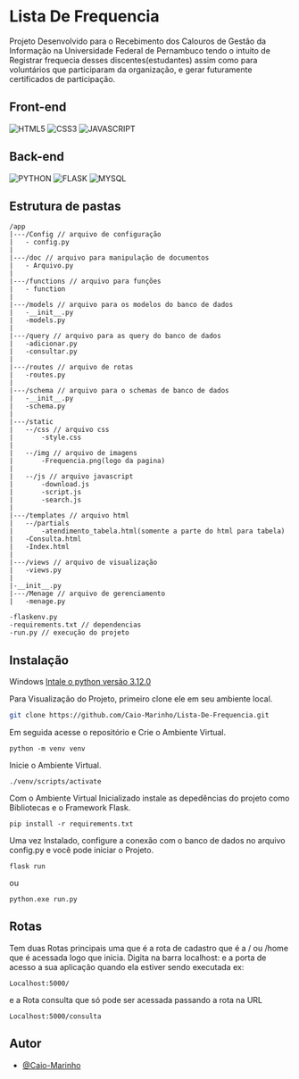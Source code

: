 # Lista De Frequencia

Projeto Desenvolvido para o
Recebimento dos Calouros de Gestão da Informação na Universidade Federal de Pernambuco
tendo o intuito de Registrar frequecia desses discentes(estudantes) assim como para voluntários que participaram
da organização, e gerar futuramente certificados de participação.

## Front-end
![HTML5](https://img.shields.io/badge/-HTML-black?logo=HTML5&style=social)
![CSS3](https://img.shields.io/badge/-CSS-black?logo=css3&style=social)
![JAVASCRIPT](https://img.shields.io/badge/-JS-black?logo=javascript&style=social)

## Back-end
![PYTHON](https://img.shields.io/badge/-PYTHON-black?logo=python&style=social)
![FLASK](https://img.shields.io/badge/-FLASK-black?logo=flask&style=social)
![MYSQL](https://img.shields.io/badge/-MYSQL-black?logo=mysql&style=social)

## Estrutura de pastas
```
/app
|---/Config // arquivo de configuração
|   - config.py 
|
|---/doc // arquivo para manipulação de documentos
|   - Arquivo.py 
|
|---/functions // arquivo para funções
|   - function 
|
|---/models // arquivo para os modelos do banco de dados
|   -__init__.py
|   -models.py 
|
|---/query // arquivo para as query do banco de dados
|   -adicionar.py 
|   -consultar.py 
|
|---/routes // arquivo de rotas
|   -routes.py 
|
|---/schema // arquivo para o schemas de banco de dados
|   -__init__.py
|   -schema.py 
|
|---/static
|   --/css // arquivo css
|       -style.css 
|
|   --/img // arquivo de imagens
|       -Frequencia.png(logo da pagina)  
|
|   --/js // arquivo javascript
|       -download.js
|       -script.js
|       -search.js
|
|---/templates // arquivo html
|   --/partials
|       -atendimento_tabela.html(somente a parte do html para tabela)
|   -Consulta.html
|   -Index.html
|
|---/views // arquivo de visualização
|   -views.py
|
|-__init__.py
|---/Menage // arquivo de gerenciamento
|   -menage.py

-flaskenv.py
-requirements.txt // dependencias
-run.py // execução do projeto

```

## Instalação

Windows
[Intale o python versão 3.12.0](https://www.python.org/downloads/release/python-3120/)
    
Para Visualização do Projeto, primeiro clone ele em seu ambiente local.

```bash
git clone https://github.com/Caio-Marinho/Lista-De-Frequencia.git
```

Em seguida acesse o repositório e Crie o Ambiente Virtual.

```
python -m venv venv
```
Inicie o Ambiente Virtual.
```
./venv/scripts/activate
```
Com o Ambiente Virtual Inicializado instale as depedências do projeto como Bibliotecas e o Framework Flask.
```
pip install -r requirements.txt
```
Uma vez Instalado, configure a conexão com o banco de dados no arquivo config.py e você pode iniciar o Projeto.
    
```
flask run 
```
ou
```
python.exe run.py 
```

## Rotas
Tem duas Rotas principais 
uma que é a rota de cadastro que é a / ou /home que é acessada logo que inicia.
Digita na barra localhost: e a porta de acesso a sua aplicação quando ela estiver sendo executada ex:
```
Localhost:5000/ 
```
e a Rota consulta que só pode ser acessada passando a rota na URL
```
Localhost:5000/consulta
```
## Autor

- [@Caio-Marinho](https://github.com/Caio-Marinho)

